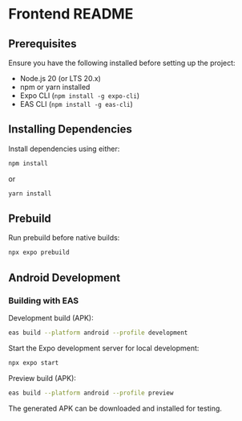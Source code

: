 # Frontend README

## Prerequisites

Ensure you have the following installed before setting up the project:

- Node.js 20 (or LTS 20.x)
- npm or yarn installed
- Expo CLI (`npm install -g expo-cli`)
- EAS CLI (`npm install -g eas-cli`)

## Installing Dependencies

Install dependencies using either:

```bash
npm install
```

or

```bash
yarn install
```

## Prebuild

Run prebuild before native builds:

```bash
npx expo prebuild
```

## Android Development

### Building with EAS

Development build (APK):

```bash
eas build --platform android --profile development
```

Start the Expo development server for local development:

```bash
npx expo start
```

Preview build (APK):

```bash
eas build --platform android --profile preview
```

The generated APK can be downloaded and installed for testing.